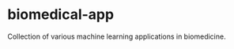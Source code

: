biomedical-app
==============

Collection of various machine learning applications in biomedicine. 
